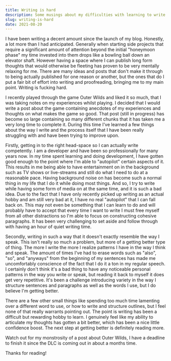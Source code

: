 ```yaml
---
title: Writing is hard
description: Some musings about my difficulties with learning to write as a hobby.
slug: writing-is-hard
date: 2021-08-20
---
```


I have been writing a decent amount since the launch of my blog. Honestly, a lot more than I had anticipated. Generally when starting side projects that require a significant amount of attention beyond the initial "honeymoon phase" my time invested into them drops like a bowling ball down an elevator shaft. However having a space where I can publish long form thoughts that would otherwise be fleeting has proven to be very mentally relaxing for me. There are many ideas and posts that don't make it through to being actually published for one reason or another, but the ones that do I put a fair bit of effort into writing and proofreading, bringing me to my main point. Writing is fucking hard.

I recently played through the game Outer Wilds and liked it so much, that I was taking notes on my experiences whilst playing. I decided that I would write a post about the game containing anecdotes of my experiences and thoughts on what makes the game so good. That post (still in progress) has become so large containing so many different chunks that it has taken me a very long time to complete it. During this time I've learned a few things about the way I write and the process itself that I have been really struggling with and have been trying to improve upon.

Firstly, getting in to the right head-space so I can actually write competently. I am a developer and have been so professionally for many years now. In my time spent learning and doing development, I have gotten good enough to the point where I'm able to "autopilot" certain aspects of it. This results in me being able to have entertainment on in the background such as TV shows or live-streams and still do what I need to do at a reasonable pace. Having background noise on has become such a normal thing in my life that I do it while doing most things. And so, I try to write while having some form of media on at the same time, and it is such a bad idea. Due to the fact that I have only recently picked up writing as an actual hobby and am still very bad at it, I have no real "autopilot" that I can fall back on. This may not even be something that I can learn to do and will probably have to accept that every time I want to write I must free myself from all other distractions so I'm able to focus on constructing cohesive paragraphs. It has been very challenging to set aside and follow through with having an hour of quiet writing time.

Secondly, writing in such a way that it doesn't exactly resemble the way I speak. This isn't really so much a problem, but more of a getting better type of thing. The more I write the more I realize patterns I have in the way I think and speak. The amount of times I've had to erase words such as "also", "so", and "anyways" from the beginning of my sentences has made me uncomfortably conscience of the fact that I do it a ton in my regular speech. I certainly don't think it's a bad thing to have any noticeable personal patterns in the way you write or speak, but reading it back to myself it does get very repetitive. It's been a challenge introducing variety in the way I structure sentences and paragraphs as well as the words I use, but I do believe I'm getting better.

There are a few other small things like spending too much time lamenting over a different word to use, or how to write and structure outlines, but I feel none of that really warrants pointing out. The point is writing has been a difficult but rewarding hobby to learn. I genuinely feel like my ability to articulate my thoughts has gotten a bit better, which has been a nice little confidence boost. The next step at getting better is definitely reading more.

Watch out for my monstrosity of a post about Outer Wilds, I have a deadline to finish it since the DLC is coming out in about a months time.

Thanks for reading!